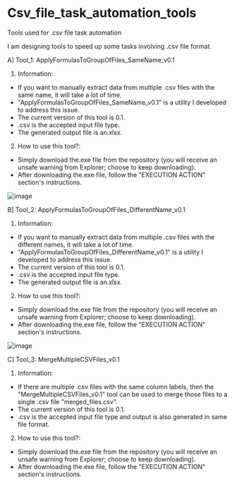 # Csv_file_task_automation_tools
Tools used for .csv file task automation

I am designing tools to speed up some tasks involving .csv file format. 





A] Tool_1: ApplyFormulasToGroupOfFiles_SameName_v0.1

1. Information:
- If you want to manually extract data from multiple .csv files with the same name, it will take a lot of time.
- "ApplyFormulasToGroupOfFiles_SameName_v0.1" is a utility I developed to address this issue.
- The current version of this tool is 0.1.
- .csv is the accepted input file type.
- The generated output file is an.xlsx.

2. How to use this tool?:
- Simply download the.exe file from the repository (you will receive an unsafe warning from Explorer; choose to keep downloading).
- After downloading the.exe file, follow the "EXECUTION ACTION" section's instructions.

![image](https://user-images.githubusercontent.com/87736424/233225823-f2eef0f8-1818-4d13-91c5-639b93c45b07.png)






B] Tool_2: ApplyFormulasToGroupOfFiles_DifferentName_v0.1

1. Information:
- If you want to manually extract data from multiple .csv files with the different names, it will take a lot of time.
- "ApplyFormulasToGroupOfFiles_DifferentName_v0.1" is a utility I developed to address this issue.
- The current version of this tool is 0.1.
- .csv is the accepted input file type.
- The generated output file is an.xlsx.

2. How to use this tool?:
- Simply download the.exe file from the repository (you will receive an unsafe warning from Explorer; choose to keep downloading).
- After downloading the.exe file, follow the "EXECUTION ACTION" section's instructions.

![image](https://user-images.githubusercontent.com/87736424/233231577-d9bac878-5797-4799-b4ad-6a82a91e3897.png)






C] Tool_3: MergeMultipleCSVFiles_v0.1

1. Information:
- If there are multiple .csv files with the same column labels, then the "MergeMultipleCSVFiles_v0.1" tool can be used to merge those files to a single .csv file "merged_files.csv".  
- The current version of this tool is 0.1.
- .csv is the accepted input file type and output is also generated in same file format.

2. How to use this tool?:
- Simply download the.exe file from the repository (you will receive an unsafe warning from Explorer; choose to keep downloading).
- After downloading the.exe file, follow the "EXECUTION ACTION" section's instructions.
